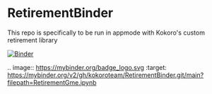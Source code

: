 # RetirementBinder
This repo is specifically to be run in appmode with Kokoro's custom retirement library

[![Binder](https://mybinder.org/badge.svg)](https://mybinder.org/v2/gh/kokoroteam/RetirementBinder.git/main?urlpath=%2Fapps%2FRetirementGme.ipynb)

.. image:: https://mybinder.org/badge_logo.svg
 :target: https://mybinder.org/v2/gh/kokoroteam/RetirementBinder.git/main?filepath=RetirementGme.ipynb
